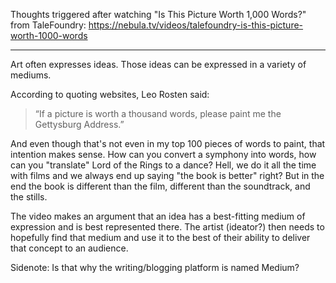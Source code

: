 Thoughts triggered after watching "Is This Picture Worth 1,000 Words?" from TaleFoundry: https://nebula.tv/videos/talefoundry-is-this-picture-worth-1000-words

---

Art often expresses ideas. Those ideas can be expressed in a variety of mediums.

According to quoting websites, Leo Rosten said:
>“If a picture is worth a thousand words, please paint me the Gettysburg Address.”

And even though that's not even in my top 100 pieces of words to paint, that intention makes sense. How can you convert a symphony into words, how can you "translate" Lord of the Rings to a dance? Hell, we do it all the time with films and we always end up saying "the book is better" right? But in the end the book is different than the film, different than the soundtrack, and the stills.

The video makes an argument that an idea has a best-fitting medium of expression and is best represented there. The artist (ideator?) then needs to hopefully find that medium and use it to the best of their ability to deliver that concept to an audience.

Sidenote: Is that why the writing/blogging platform is named Medium?